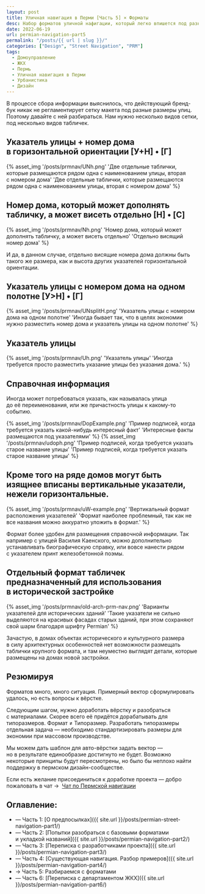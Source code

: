 ```yaml
---
layout: post
title: Уличная навигация в Перми [Часть 5] × Форматы
desc: Набор форматов уличной нафигации, который легко впишется под разные типы домов.
date: 2022-06-19
url: permian-navigation-part5
permalink: "/posts/{{ url | slug }}/"
categories: ["Design", "Street Navigation", "PRM"]
tags:
  - Домоуправление
  - ЖКХ
  - Пермь
  - Уличная навигация в Перми
  - Урбанистика
  - Дизайн
---
```


В процессе сбора информации выяснилось, что действующий бренд-бук никак не регламентирует сетку макета под разные размеры улиц. Поэтому давайте с ней разбираться. Нам нужно несколько видов сетки, под несколько видов табличек.

## Указатель улицы + номер дома в горизонтальной ориентации [У+Н] • [Г]

{% asset_img '/posts/prmnav/UNh.png' 'Две отдельные таблички, которые размещаются рядом одна с наименованием улицы, вторая с номером дома' 'Две отдельные таблички, которые размещаются рядом одна с наименованием улицы, вторая с номером дома' %}

## Номер дома, который может дополнять табличку, а может висеть отдельно [Н] • [C]

{% asset_img '/posts/prmnav/Nh.png' 'Номер дома, который может дополнять табличку, а может висеть отдельно' 'Отдельно висящий номер дома' %}

И да, в данном случае, отдельно висящие номера дома должны быть такого же размера, как и высота других указателей горизонтальной ориентации.

## Указатель улицы с номером дома на одном полотне [У>Н] • [Г]

{% asset_img '/posts/prmnav/UNsplitH.png' 'Указатель улицы с номером дома на одном полотне' 'Иногда бывает так, что в целях экономии нужно разместить номер дома и указатель улицы на одном полотне' %}

## Указатель улицы

{% asset_img '/posts/prmnav/Uh.png' 'Указатель улицы' 'Иногда требуется просто разместить указание улицы без указания дома.' %}

## Справочная информация

Иногда может потребоваться указать, как называлась улица до её переименования, или же причастность улицы к какому-то событию.

<div class="fotorama" data-width="90%" data-height="800"
     data-nav="dots">
     {% asset_img '/posts/prmnav/DopExample.png' 'Пример подписей, когда требуется указать какой-нибудь интересный факт' 'Интересные факты размещаются под указателями' %}
     {% asset_img '/posts/prmnav/udoph.png' 'Пример подписей, когда требуется указать старое название улицы' 'Пример подписей, когда требуется указать старое название улицы' %}
</div>

## Кроме того на ряде домов могут быть изящнее вписаны вертикальные указатели, нежели горизонтальные.

{% asset_img '/posts/prmnav/uW-example.png' 'Вертикальный формат расположения указателей' 'Формат наиболее проблемный, так как не все названия можно аккуратно уложить в формат.' %}

Формат более удобен для размещения справочной информации. Так например с улицей Василия Каенского, можно дополнительно устанавливать биографическую справку, или вовсе нанести рядом с указателем принт железобетонной поэмы.

## Отдельный формат табличек предназначенный для использования в исторической застройке

{% asset_img '/posts/prmnav/old-arch-prm-nav.png' 'Варианты указателей для исторических зданий' 'Такие указатели не сильно выделяются на красивых фасадах старых зданий, при этом сохраняют свой шарм благодаря шрифту Permian' %}

Зачастую, в домах объектах исторического и культурного размера в силу архитектурных особенностей нет возможности размещать таблички крупного формата, и там неуместно выглядят детали, которые размещены на домах новой застройки.

## Резюмируя

Форматов много, много ситуация. Примерный вектор сформулировать удалось, но есть вопросы к вёрстке.

Следующим шагом, нужно доработать вёрстку и разобраться с материалами. Скорее всего её придётся дорабатывать для типоразмеров. Формат ≠ Типоразмер. Разработать типоразмеры отдельная задача — необходимо стандартизировать размеры для экономии при массовом производстве.

Мы можем дать шаблон для авто-вёрстки задать вектор — но в результате единообразие достигнуто не будет. Возможно некоторые принципы будут пересмотрены, но было бы неплохо найти поддержку в пермском дизайн-сообществе.

Если есть желание присоединиться к доработке проекта — добро пожаловать в чат → 
[Чат по Пермской навигации](https://t.me/joinchat/03yWotWXO2MwNmUy)

## Оглавление:

- — Часть 1: [О предпосылках]({{ site.url }}/posts/permian-street-navigation-part1/)
- — Часть 2: [Попытки разобраться с базовыми форматами и укладкой названий]({{ site.url }}/posts/permian-navigation-part2/)
- — Часть 3: [Переписка с разработчиками проекта]({{ site.url }}/posts/permian-navigation-part3/)
- — Часть 4: [Существующая навигация. Разбор примеров]({{ site.url }}/posts/permian-navigation-part4/)
- → Часть 5: Разбираемся с форматами
- — Часть 6: [Переписка с департаментом ЖКХ]({{ site.url }}/posts/permian-navigation-part6/)
